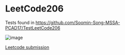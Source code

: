 # LeetCode206
Tests found in https://github.com/Soomin-Song-MSSA-PCAD17/TestLeetCode206

![image](https://github.com/user-attachments/assets/5efb0bf1-47fd-43f8-8e1a-f1fc5913452d)

[Leetcode submission](https://leetcode.com/problems/reverse-linked-list/submissions/1667587265/)
